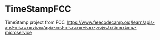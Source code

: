 # TimeStampFCC
TimeStamp project from FCC: https://www.freecodecamp.org/learn/apis-and-microservices/apis-and-microservices-projects/timestamp-microservice
